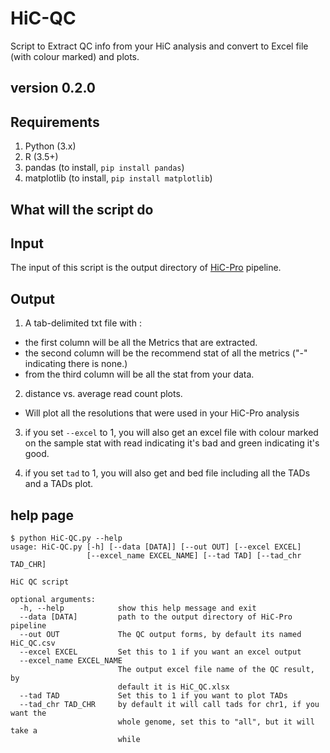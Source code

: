 # HiC-QC

Script to Extract QC info from your HiC analysis and convert to Excel file (with colour marked) and plots.

## version 0.2.0

## Requirements

1. Python (3.x)
2. R (3.5+)
3. pandas (to install, `pip install pandas`)
4. matplotlib (to install, `pip install matplotlib`)

## What will the script do

## Input

The input of this script is the output directory of [HiC-Pro](https://github.com/nservant/HiC-Pro) pipeline.

## Output

1. A tab-delimited txt file with :

  - the first column will be all the Metrics that are extracted.
  - the second column will be the recommend stat of all the metrics ("-" indicating there is none.)
  - from the third column will be all the stat from your data.

2. distance vs. average read count plots.

  - Will plot all the resolutions that were used in your HiC-Pro analysis

3. if you set `--excel` to 1, you will also get an excel file with colour marked on the sample stat with read indicating it's bad and green indicating it's good.

4. if you set `tad` to 1, you will also get and bed file including all the TADs and a TADs plot.

## help page

```
$ python HiC-QC.py --help
usage: HiC-QC.py [-h] [--data [DATA]] [--out OUT] [--excel EXCEL]
                 [--excel_name EXCEL_NAME] [--tad TAD] [--tad_chr TAD_CHR]

HiC QC script

optional arguments:
  -h, --help            show this help message and exit
  --data [DATA]         path to the output directory of HiC-Pro pipeline
  --out OUT             The QC output forms, by default its named HiC_QC.csv
  --excel EXCEL         Set this to 1 if you want an excel output
  --excel_name EXCEL_NAME
                        The output excel file name of the QC result, by
                        default it is HiC_QC.xlsx
  --tad TAD             Set this to 1 if you want to plot TADs
  --tad_chr TAD_CHR     by default it will call tads for chr1, if you want the
                        whole genome, set this to "all", but it will take a
                        while
```
